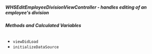 ##### **WHSEditEmployeeDivisionViewController** - handles editing of an employee's division

###### **Methods and Calculated Variables**
- `viewDidLoad`
- `initializeDataSource`